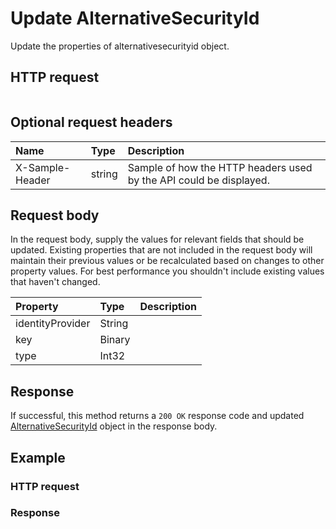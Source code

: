 # Update AlternativeSecurityId

Update the properties of alternativesecurityid object.
## HTTP request
```http

```

## Optional request headers
| Name       | Type | Description|
|:-----------|:------|:----------|
| X-Sample-Header  | string  | Sample of how the HTTP headers used by the API could be displayed.|

## Request body
In the request body, supply the values for relevant fields that should be updated. Existing properties that are not included in the request body will maintain their previous values or be recalculated based on changes to other property values. For best performance you shouldn't include existing values that haven't changed.

| Property	   | Type	|Description|
|:---------------|:--------|:----------|
|identityProvider|String||
|key|Binary||
|type|Int32||

## Response
If successful, this method returns a `200 OK` response code and updated [AlternativeSecurityId](../resources/alternativesecurityid.md) object in the response body.
## Example
### HTTP request
### Response
